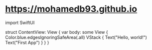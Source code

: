 # https://mohamedb93.github.io
import SwiftUI

struct ContentView: View {
    var body: some View {
        Color.blue.edgesIgnoringSafeArea(.all)
        VStack {
            Text("Hello, world!")
            Text("First App")
        }
    }
}


